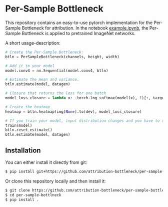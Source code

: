 # Per-Sample Bottleneck

This repository contains an easy-to-use pytorch implementation for the Per-Sample Bottleneck for
attribution.  In the notebook [example.ipynb](example.ipynb), the Per-Sample Bottleneck is
applied to pretrained ImageNet networks.

A short usage-description:

```python
# Create the Per-Sample Bottleneck:
btln = PerSampleBottleneck(channels, height, width)

# Add it to your model
model.conv4 = nn.Sequential(model.conv4, btln)

# Estimate the mean and variance.
btln.estimate(model, datagen)

# Closure that returns the loss for one batch
model_loss_closure = lambda x: -torch.log_softmax(model(x), 1)[:, target].mean()

# Create the heatmap
heatmap = btln.heatmap(img[None].to(dev), model_loss_closure)

# If you train your model, input distribution changes and you have to re-estimate the mean and std.
train(model)
btln.reset_estimate()
btln.estimate(model, datagen)
```

## Installation

You can either install it directly from git:
```bash
$ pip install git+https://github.com/attribution-bottleneck/per-sample-bottleneck
```

Or clone this repository locally and then install it:
```bash
$ git clone https://github.com/attribution-bottleneck/per-sample-bottleneck
$ cd per-sample-bottlneck
$ pip install .
```
